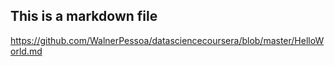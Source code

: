 ## This is a markdown file
https://github.com/WalnerPessoa/datasciencecoursera/blob/master/HelloWorld.md

